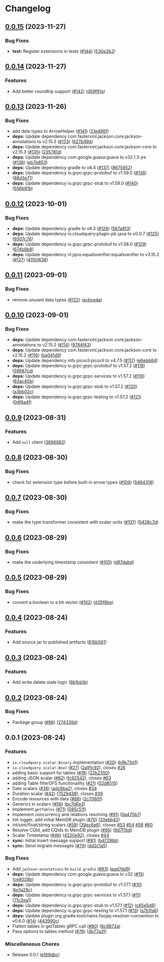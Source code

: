# Changelog

## [0.0.15](https://github.com/cloudquery/plugin-sdk-java/compare/v0.0.14...v0.0.15) (2023-11-27)


### Bug Fixes

* **test:** Register extensions in tests ([#144](https://github.com/cloudquery/plugin-sdk-java/issues/144)) ([530e2b2](https://github.com/cloudquery/plugin-sdk-java/commit/530e2b2ceb869abaf7f50c35c1dc3cced084f733))

## [0.0.14](https://github.com/cloudquery/plugin-sdk-java/compare/v0.0.13...v0.0.14) (2023-11-27)


### Features

* Add better roundtrip support ([#142](https://github.com/cloudquery/plugin-sdk-java/issues/142)) ([d59f91a](https://github.com/cloudquery/plugin-sdk-java/commit/d59f91a76b33c8a311bbc6584ca9d4dd43d627bf))

## [0.0.13](https://github.com/cloudquery/plugin-sdk-java/compare/v0.0.12...v0.0.13) (2023-11-26)


### Bug Fixes

* add date types to ArrowHelper ([#141](https://github.com/cloudquery/plugin-sdk-java/issues/141)) ([21e4981](https://github.com/cloudquery/plugin-sdk-java/commit/21e49818c8a3e55f6b0316750cc8026151ea40d1))
* **deps:** Update dependency com.fasterxml.jackson.core:jackson-annotations to v2.15.3 ([#133](https://github.com/cloudquery/plugin-sdk-java/issues/133)) ([627b49d](https://github.com/cloudquery/plugin-sdk-java/commit/627b49de71ab9e3fa90a3b930970a2b9f1d97a4f))
* **deps:** Update dependency com.fasterxml.jackson.core:jackson-core to v2.15.3 ([#135](https://github.com/cloudquery/plugin-sdk-java/issues/135)) ([235781d](https://github.com/cloudquery/plugin-sdk-java/commit/235781df38e59ff9ae0257a0827561c9bfc26341))
* **deps:** Update dependency com.google.guava:guava to v32.1.3-jre ([#136](https://github.com/cloudquery/plugin-sdk-java/issues/136)) ([eb7b853](https://github.com/cloudquery/plugin-sdk-java/commit/eb7b853ee48ca2dacb6f03b4b6f4d6cb1898a92f))
* **deps:** Update dependency gradle to v8.4 ([#137](https://github.com/cloudquery/plugin-sdk-java/issues/137)) ([8675852](https://github.com/cloudquery/plugin-sdk-java/commit/8675852d77cf6676c1a6d214c4b53ad3ef3112e8))
* **deps:** Update dependency io.grpc:grpc-protobuf to v1.59.0 ([#138](https://github.com/cloudquery/plugin-sdk-java/issues/138)) ([88d3e71](https://github.com/cloudquery/plugin-sdk-java/commit/88d3e713338339dc9fd0dd1c23f55f7c0e508ac5))
* **deps:** Update dependency io.grpc:grpc-stub to v1.59.0 ([#140](https://github.com/cloudquery/plugin-sdk-java/issues/140)) ([556b91b](https://github.com/cloudquery/plugin-sdk-java/commit/556b91bf28fc21df9b1e1e7e6b42fe1396f505a8))

## [0.0.12](https://github.com/cloudquery/plugin-sdk-java/compare/v0.0.11...v0.0.12) (2023-10-01)


### Bug Fixes

* **deps:** Update dependency gradle to v8.3 ([#128](https://github.com/cloudquery/plugin-sdk-java/issues/128)) ([567a6f3](https://github.com/cloudquery/plugin-sdk-java/commit/567a6f3ee3cc14af2417c2f2ca64c701eb69d3fa))
* **deps:** Update dependency io.cloudquery:plugin-pb-java to v0.0.7 ([#125](https://github.com/cloudquery/plugin-sdk-java/issues/125)) ([9307c76](https://github.com/cloudquery/plugin-sdk-java/commit/9307c76e0a1bd0ae0b965ecb72b82ad72d76ebc3))
* **deps:** Update dependency io.grpc:grpc-protobuf to v1.58.0 ([#129](https://github.com/cloudquery/plugin-sdk-java/issues/129)) ([674b9b8](https://github.com/cloudquery/plugin-sdk-java/commit/674b9b81f92d8b847e43f6049adb7c285dafb966))
* **deps:** Update dependency nl.jqno.equalsverifier:equalsverifier to v3.15.2 ([#127](https://github.com/cloudquery/plugin-sdk-java/issues/127)) ([4050638](https://github.com/cloudquery/plugin-sdk-java/commit/405063845f83017b6adea4cbc7997ec4ec6d5441))

## [0.0.11](https://github.com/cloudquery/plugin-sdk-java/compare/v0.0.10...v0.0.11) (2023-09-01)


### Bug Fixes

* remove unused data types ([#122](https://github.com/cloudquery/plugin-sdk-java/issues/122)) ([acbceda](https://github.com/cloudquery/plugin-sdk-java/commit/acbcedab5f3c1ffa00c648fd1ff5f5542c372466))

## [0.0.10](https://github.com/cloudquery/plugin-sdk-java/compare/v0.0.9...v0.0.10) (2023-09-01)


### Bug Fixes

* **deps:** Update dependency com.fasterxml.jackson.core:jackson-annotations to v2.15.2 ([#114](https://github.com/cloudquery/plugin-sdk-java/issues/114)) ([9784f43](https://github.com/cloudquery/plugin-sdk-java/commit/9784f43df5c53dcc36b1fd48354537d68ac137b3))
* **deps:** Update dependency com.fasterxml.jackson.core:jackson-core to v2.15.2 ([#116](https://github.com/cloudquery/plugin-sdk-java/issues/116)) ([ba041d9](https://github.com/cloudquery/plugin-sdk-java/commit/ba041d9e79b87671dc38e238b6e5dcd7dffe64e8))
* **deps:** Update dependency info.picocli:picocli to v4.7.5 ([#117](https://github.com/cloudquery/plugin-sdk-java/issues/117)) ([e6ebb84](https://github.com/cloudquery/plugin-sdk-java/commit/e6ebb84d33842517e9f9709a648d014ddb1d3d91))
* **deps:** Update dependency io.grpc:grpc-protobuf to v1.57.2 ([#118](https://github.com/cloudquery/plugin-sdk-java/issues/118)) ([59687cd](https://github.com/cloudquery/plugin-sdk-java/commit/59687cd98bffce0b7396babcede5ae07f426ee03))
* **deps:** Update dependency io.grpc:grpc-services to v1.57.2 ([#119](https://github.com/cloudquery/plugin-sdk-java/issues/119)) ([83ac40b](https://github.com/cloudquery/plugin-sdk-java/commit/83ac40bcb307cb671279db0a600b5aaa66c0a5fb))
* **deps:** Update dependency io.grpc:grpc-stub to v1.57.2 ([#120](https://github.com/cloudquery/plugin-sdk-java/issues/120)) ([a3bb02c](https://github.com/cloudquery/plugin-sdk-java/commit/a3bb02c24c4dc7978554a4e95131a8194286003d))
* **deps:** Update dependency io.grpc:grpc-testing to v1.57.2 ([#121](https://github.com/cloudquery/plugin-sdk-java/issues/121)) ([0df4a4f](https://github.com/cloudquery/plugin-sdk-java/commit/0df4a4f4c17ae3bf963c92d7fe5861889f0cdf26))

## [0.0.9](https://github.com/cloudquery/plugin-sdk-java/compare/v0.0.8...v0.0.9) (2023-08-31)


### Features

* Add `null` client ([3896982](https://github.com/cloudquery/plugin-sdk-java/commit/3896982b5e5b6eda9e529468195a413f60a8d454))

## [0.0.8](https://github.com/cloudquery/plugin-sdk-java/compare/v0.0.7...v0.0.8) (2023-08-30)


### Bug Fixes

* check for extension type before built-in arrow types ([#109](https://github.com/cloudquery/plugin-sdk-java/issues/109)) ([5484316](https://github.com/cloudquery/plugin-sdk-java/commit/5484316f61b9fe0d978b5d212aeb6443e977abb7))

## [0.0.7](https://github.com/cloudquery/plugin-sdk-java/compare/v0.0.6...v0.0.7) (2023-08-30)


### Bug Fixes

* make the type transformer consistent with scalar units ([#107](https://github.com/cloudquery/plugin-sdk-java/issues/107)) ([0428c7d](https://github.com/cloudquery/plugin-sdk-java/commit/0428c7d271e2d44238368b11814c0b1f7da67a06))

## [0.0.6](https://github.com/cloudquery/plugin-sdk-java/compare/v0.0.5...v0.0.6) (2023-08-29)


### Bug Fixes

* make the underlying timestamp consistent ([#105](https://github.com/cloudquery/plugin-sdk-java/issues/105)) ([d97dabd](https://github.com/cloudquery/plugin-sdk-java/commit/d97dabd95e0a91d43dd921d9c646290b1a3b13c9))

## [0.0.5](https://github.com/cloudquery/plugin-sdk-java/compare/v0.0.4...v0.0.5) (2023-08-29)


### Bug Fixes

* convert a boolean to a bit vector ([#102](https://github.com/cloudquery/plugin-sdk-java/issues/102)) ([d35f9be](https://github.com/cloudquery/plugin-sdk-java/commit/d35f9be408db7a9510348b0bcce2ba2dc1be28d5))

## [0.0.4](https://github.com/cloudquery/plugin-sdk-java/compare/v0.0.3...v0.0.4) (2023-08-24)


### Features

* Add source jar to published artifacts ([616b561](https://github.com/cloudquery/plugin-sdk-java/commit/616b5615ad22c3f871f14b6d8f63989364a10e1e))

## [0.0.3](https://github.com/cloudquery/plugin-sdk-java/compare/v0.0.2...v0.0.3) (2023-08-24)


### Features

* Add write delete stale logic ([8b1bb1b](https://github.com/cloudquery/plugin-sdk-java/commit/8b1bb1b597af67bcece71dd6b0a1bba5f13908ee))

## [0.0.2](https://github.com/cloudquery/plugin-sdk-java/compare/v0.0.1...v0.0.2) (2023-08-24)


### Bug Fixes

* Package group ([#96](https://github.com/cloudquery/plugin-sdk-java/issues/96)) ([274339d](https://github.com/cloudquery/plugin-sdk-java/commit/274339d74c3b9928ddbf1efd0429d425ae1ad268))

## 0.0.1 (2023-08-24)


### Features

* `io.cloudquery.scalar.Binary` implementation ([#20](https://github.com/cloudquery/plugin-sdk-java/issues/20)) ([b9b73d1](https://github.com/cloudquery/plugin-sdk-java/commit/b9b73d1d577d8daddb0b705bb53c5827df0ac7b7))
* `io.cloudquery.scalar.Bool` ([#27](https://github.com/cloudquery/plugin-sdk-java/issues/27)) ([2a91c92](https://github.com/cloudquery/plugin-sdk-java/commit/2a91c92bcf74057bca0877f1ba7c5538ba7c4f5a)), closes [#26](https://github.com/cloudquery/plugin-sdk-java/issues/26)
* adding basic support for tables ([#19](https://github.com/cloudquery/plugin-sdk-java/issues/19)) ([22b2350](https://github.com/cloudquery/plugin-sdk-java/commit/22b235093539f77d3591a7edccdbf22f7335ad6b))
* adding JSON scalar ([#82](https://github.com/cloudquery/plugin-sdk-java/issues/82)) ([fc92542](https://github.com/cloudquery/plugin-sdk-java/commit/fc92542cb402d1ac0241aa781847eb8f2d211f87)), closes [#63](https://github.com/cloudquery/plugin-sdk-java/issues/63)
* adding Table filterDFS functionaility ([#21](https://github.com/cloudquery/plugin-sdk-java/issues/21)) ([02d8515](https://github.com/cloudquery/plugin-sdk-java/commit/02d85152da9731f021d58abf5f6575f87374e7f6))
* Date scalars ([#36](https://github.com/cloudquery/plugin-sdk-java/issues/36)) ([adc6ba2](https://github.com/cloudquery/plugin-sdk-java/commit/adc6ba2c76bd257cda99b0e0e7c2e17c95e1968e)), closes [#34](https://github.com/cloudquery/plugin-sdk-java/issues/34)
* Duration scalar ([#42](https://github.com/cloudquery/plugin-sdk-java/issues/42)) ([7529438](https://github.com/cloudquery/plugin-sdk-java/commit/7529438472b2a537940c68276fcd3f2348710f85)), closes [#39](https://github.com/cloudquery/plugin-sdk-java/issues/39)
* Encode resources with data ([#88](https://github.com/cloudquery/plugin-sdk-java/issues/88)) ([2c7060f](https://github.com/cloudquery/plugin-sdk-java/commit/2c7060f9d75d0159334b57256a86778499303743))
* Generics in scalars ([#56](https://github.com/cloudquery/plugin-sdk-java/issues/56)) ([bc7d6e3](https://github.com/cloudquery/plugin-sdk-java/commit/bc7d6e390c89c46c544514f27168c057806797f9))
* Implement `getTables` ([#71](https://github.com/cloudquery/plugin-sdk-java/issues/71)) ([085c51f](https://github.com/cloudquery/plugin-sdk-java/commit/085c51f4792a24a121079073cfeaf984f422a681))
* Implement concurrency and relations resolving ([#91](https://github.com/cloudquery/plugin-sdk-java/issues/91)) ([0a470b7](https://github.com/cloudquery/plugin-sdk-java/commit/0a470b7277fb2aed0c306022e6a11f45147cb5c6))
* Init logger, add initial MemDB plugin ([#70](https://github.com/cloudquery/plugin-sdk-java/issues/70)) ([20ebb42](https://github.com/cloudquery/plugin-sdk-java/commit/20ebb422ccf2a56a02a90d50d7f03d131ff99d01))
* int/uint/float/string scalars ([#59](https://github.com/cloudquery/plugin-sdk-java/issues/59)) ([39ec6e6](https://github.com/cloudquery/plugin-sdk-java/commit/39ec6e69383629b1bd9ec80274bd05f271afb99e)), closes [#53](https://github.com/cloudquery/plugin-sdk-java/issues/53) [#54](https://github.com/cloudquery/plugin-sdk-java/issues/54) [#58](https://github.com/cloudquery/plugin-sdk-java/issues/58) [#60](https://github.com/cloudquery/plugin-sdk-java/issues/60)
* Resolve CQId, add CQIds to MemDB plugin ([#95](https://github.com/cloudquery/plugin-sdk-java/issues/95)) ([9d7f1bd](https://github.com/cloudquery/plugin-sdk-java/commit/9d7f1bd1bfee2ba3fa3fb25baf519a77d0961f44))
* Scalar Timestamp ([#46](https://github.com/cloudquery/plugin-sdk-java/issues/46)) ([4220e92](https://github.com/cloudquery/plugin-sdk-java/commit/4220e9295b9def7ffd8154a3706ae152c12427a7)), closes [#44](https://github.com/cloudquery/plugin-sdk-java/issues/44)
* **sync:** Initial insert message support ([#81](https://github.com/cloudquery/plugin-sdk-java/issues/81)) ([bd729bb](https://github.com/cloudquery/plugin-sdk-java/commit/bd729bbb7c18a9767f238027d38cc76f956c9eec))
* **sync:** Send migrate messages ([#79](https://github.com/cloudquery/plugin-sdk-java/issues/79)) ([dd2c1a5](https://github.com/cloudquery/plugin-sdk-java/commit/dd2c1a5c590b8d828f12d3b95d6b58b2ef095bef))


### Bug Fixes

* Add `jackson-annotations` to `build.gradle` ([#83](https://github.com/cloudquery/plugin-sdk-java/issues/83)) ([ead7dd9](https://github.com/cloudquery/plugin-sdk-java/commit/ead7dd90e52f4b6277d1e4c1410aeab331451f96))
* **deps:** Update dependency com.google.guava:guava to v32 ([#15](https://github.com/cloudquery/plugin-sdk-java/issues/15)) ([ce8028b](https://github.com/cloudquery/plugin-sdk-java/commit/ce8028b72d3e0d6dcf1733481d3115c6c6cf0b54))
* **deps:** Update dependency io.grpc:grpc-protobuf to v1.57.1 ([#10](https://github.com/cloudquery/plugin-sdk-java/issues/10)) ([bcfa29c](https://github.com/cloudquery/plugin-sdk-java/commit/bcfa29c0161030b8c01da8e22ab2ba08fee76d52))
* **deps:** Update dependency io.grpc:grpc-services to v1.57.1 ([#11](https://github.com/cloudquery/plugin-sdk-java/issues/11)) ([71c2ea1](https://github.com/cloudquery/plugin-sdk-java/commit/71c2ea1e97d9749731e90cec726cd2389c5606b2))
* **deps:** Update dependency io.grpc:grpc-stub to v1.57.1 ([#12](https://github.com/cloudquery/plugin-sdk-java/issues/12)) ([c65e5d6](https://github.com/cloudquery/plugin-sdk-java/commit/c65e5d631962572b5d85a3dbb001af502ef9d7e7))
* **deps:** Update dependency io.grpc:grpc-testing to v1.57.1 ([#13](https://github.com/cloudquery/plugin-sdk-java/issues/13)) ([a7b1fa6](https://github.com/cloudquery/plugin-sdk-java/commit/a7b1fa65d901237319ff045623fc46ec9725a485))
* **deps:** Update plugin org.gradle.toolchains.foojay-resolver-convention to v0.6.0 ([#14](https://github.com/cloudquery/plugin-sdk-java/issues/14)) ([443990c](https://github.com/cloudquery/plugin-sdk-java/commit/443990c7b46be5cf00bd4b65d5f545b6b441c9ec))
* Flatten tables in getTables gRPC call ([#80](https://github.com/cloudquery/plugin-sdk-java/issues/80)) ([8c9872a](https://github.com/cloudquery/plugin-sdk-java/commit/8c9872a463b689b9ddb57c520bdee488ce7fdf72))
* Pass options to tables method ([#78](https://github.com/cloudquery/plugin-sdk-java/issues/78)) ([4b77a2f](https://github.com/cloudquery/plugin-sdk-java/commit/4b77a2fd29da9b81346303588f741b42a828e988))


### Miscellaneous Chores

* Release 0.0.1 ([e169dbc](https://github.com/cloudquery/plugin-sdk-java/commit/e169dbcd0745390a27778da4ae1789ef0649da5d))
